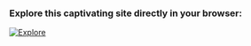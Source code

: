 ### Explore this captivating site directly in your browser:

[![Explore](https://img.shields.io/badge/Explore-Site-green?style=for-the-badge&logo=github)](https://rawcdn.githack.com/AliGadashov/Promotion-standart-page/fd7cadb4bc957022a4a135691d5488714efb65c0/index.html)
